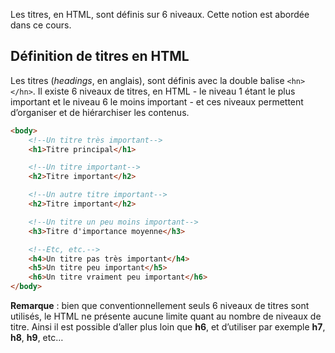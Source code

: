 Les titres, en HTML, sont définis sur 6 niveaux. Cette notion est abordée dans ce cours.

## Définition de titres en HTML

Les titres (*headings*, en anglais), sont définis avec la double balise ```<hn></hn>```. Il existe 6 niveaux de titres, en HTML - le niveau 1 étant le plus important et le niveau 6 le moins important - et ces niveaux permettent d’organiser et de hiérarchiser les contenus.

```html
<body>
    <!--Un titre très important-->
    <h1>Titre principal</h1>

    <!--Un titre important-->
    <h2>Titre important</h2>

    <!--Un autre titre important-->
    <h2>Titre important</h2>

    <!--Un titre un peu moins important-->
    <h3>Titre d'importance moyenne</h3>

    <!--Etc, etc.-->
    <h4>Un titre pas très important</h4>
    <h5>Un titre peu important</h5>
    <h6>Un titre vraiment peu important</h6>
</body>
```

**Remarque** : bien que conventionnellement seuls 6 niveaux de titres sont utilisés, le HTML ne présente aucune limite quant au nombre de niveaux de titre. Ainsi il est possible d’aller plus loin que **h6**, et d’utiliser par exemple **h7**, **h8**, **h9**, etc…